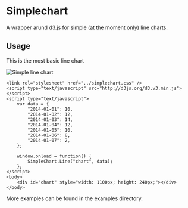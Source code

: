 Simplechart
===========

A wrapper arund d3.js for simple (at the moment only) line charts.

## Usage

This is the most basic line chart

![Simple line chart](http://i.imgur.com/RDrKofr.png "Simple line chart")

    <link rel="stylesheet" href="../simplechart.css" />
    <script type="text/javascript" src="http://d3js.org/d3.v3.min.js"></script>
    <script type="text/javascript">
        var data = {
            "2014-01-01": 10,
            "2014-01-02": 12,
            "2014-01-03": 14,
            "2014-01-04": 12,
            "2014-01-05": 10,
            "2014-01-06": 8,
            "2014-01-07": 2,
        };
        
        window.onload = function() {
            SimpleChart.Line("chart", data);
        };
    </script>
    <body>
        <div id="chart" style="width: 1100px; height: 240px;"></div>
    </body>
    
    
More examples can be found in the examples directory.

